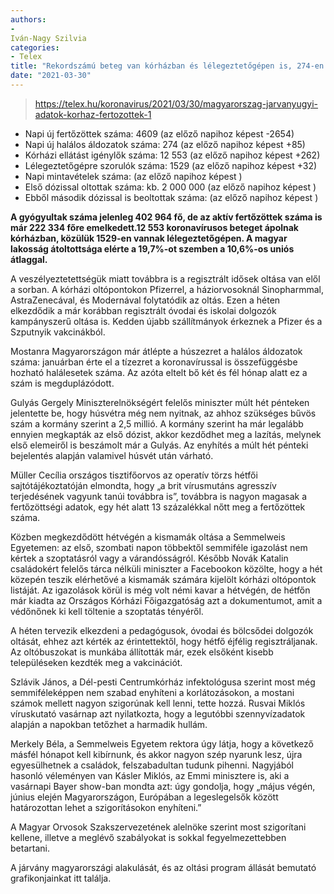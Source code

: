 ```yaml
---
authors:
- 
Iván-Nagy Szilvia
categories:
- Telex
title: "Rekordszámú beteg van kórházban és lélegeztetőgépen is, 274-en haltak meg"
date: "2021-03-30"
---
```


> https://telex.hu/koronavirus/2021/03/30/magyarorszag-jarvanyugyi-adatok-korhaz-fertozottek-1

  * Napi új fertőzöttek száma: 4609 (az előző napihoz képest -2654)
  * Napi új halálos áldozatok száma: 274 (az előző napihoz képest +85)
  * Kórházi ellátást igénylők száma: 12 553 (az előző napihoz képest +262)
  * Lélegeztetőgépre szorulók száma: 1529 (az előző napihoz képest +32)
  * Napi mintavételek száma: (az előző napihoz képest )
  * Első dózissal oltottak száma: kb. 2 000 000 (az előző napihoz képest  )
  * Ebből második dózissal is beoltottak száma:  (az előző napihoz képest  )

**A gyógyultak száma jelenleg 402 964 fő, de az aktív fertőzöttek száma is már 222 334 főre emelkedett.12 553 koronavírusos beteget ápolnak kórházban, közülük 1529-en vannak lélegeztetőgépen. A magyar lakosság átoltottsága elérte a 19,7%-ot szemben a 10,6%-os uniós átlaggal.**

A veszélyeztetettségük miatt továbbra is a regisztrált idősek oltása van elől a sorban. A kórházi oltópontokon Pfizerrel, a háziorvosoknál Sinopharmmal, AstraZenecával, és Modernával folytatódik az oltás. Ezen a héten elkezdődik a már korábban regisztrált óvodai és iskolai dolgozók kampányszerű oltása is. Kedden újabb szállítmányok érkeznek a Pfizer és a Szputnyik vakcinákból.

Mostanra Magyarországon már átlépte a húszezret a halálos áldozatok száma: januárban érte el a tízezret a koronavírussal is összefüggésbe hozható halálesetek száma. Az azóta eltelt bő két és fél hónap alatt ez a szám is megduplázódott.

Gulyás Gergely Miniszterelnökségért felelős miniszter múlt hét pénteken jelentette be, hogy húsvétra még nem nyitnak, az ahhoz szükséges bűvös szám a kormány szerint a 2,5 millió. A kormány szerint ha már legalább ennyien megkapták az első dózist, akkor kezdődhet meg a lazítás, melynek első elemeiről is beszámolt már a Gulyás. Az enyhítés a múlt hét pénteki bejelentés alapján valamivel húsvét után várható.

Müller Cecília országos tisztifőorvos az operatív törzs hétfői sajtótájékoztatóján elmondta, hogy „a brit vírusmutáns agresszív terjedésének vagyunk tanúi továbbra is”, továbbra is nagyon magasak a fertőzöttségi adatok, egy hét alatt 13 százalékkal nőtt meg a fertőzöttek száma.

Közben megkezdődött hétvégén a kismamák oltása a Semmelweis Egyetemen: az első, szombati napon többektől semmiféle igazolást nem kértek a szoptatásról vagy a várandósságról. Később Novák Katalin családokért felelős tárca nélküli miniszter a Facebookon közölte, hogy a hét közepén teszik elérhetővé a kismamák számára kijelölt kórházi oltópontok listáját. Az igazolások körül is még volt némi kavar a hétvégén, de hétfőn már kiadta az Országos Kórházi Főigazgatóság azt a dokumentumot, amit a védőnőnek ki kell töltenie a szoptatás tényéről.

A héten tervezik elkezdeni a pedagógusok, óvodai és bölcsődei dolgozók oltását, ehhez azt kérték az érintettektől, hogy hétfő éjfélig regisztráljanak. Az oltóbuszokat is munkába állították már, ezek elsőként kisebb településeken kezdték meg a vakcinációt.

Szlávik János, a Dél-pesti Centrumkórház infektológusa szerint most még semmiféleképpen nem szabad enyhíteni a korlátozásokon, a mostani számok mellett nagyon szigorúnak kell lenni, tette hozzá. Rusvai Miklós víruskutató vasárnap azt nyilatkozta, hogy a legutóbbi szennyvízadatok alapján a napokban tetőzhet a harmadik hullám.

Merkely Béla, a Semmelweis Egyetem rektora úgy látja, hogy a következő másfél hónapot kell kibírnunk, és akkor nagyon szép nyarunk lesz, újra egyesülhetnek a családok, felszabadultan tudunk pihenni. Nagyjából hasonló véleményen van Kásler Miklós, az Emmi minisztere is, aki a vasárnapi Bayer show-ban mondta azt: úgy gondolja, hogy „május végén, június elején Magyarországon, Európában a legeslegelsők között határozottan lehet a szigorításokon enyhíteni.”

A Magyar Orvosok Szakszervezetének alelnöke szerint most szigorítani kellene, illetve a meglévő szabályokat is sokkal fegyelmezettebben betartani.

A járvány magyarországi alakulását, és az oltási program állását bemutató grafikonjainkat itt találja.
